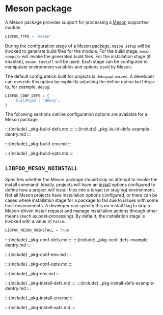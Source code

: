 # Meson package

A Meson package provides support for processing a [Meson][meson] supported
module.

```python
LIBFOO_TYPE = 'meson'
```

During the configuration stage of a Meson package, `meson setup` will be
invoked to generate build files for the module. For the build stage,
`meson compile` will invoke the generated build files. For the installation
stage (if enabled), `meson install` will be used. Each stage can be
configured to manipulate environment variables and options used by Meson.

The default configuration built for projects is `debugoptimized`. A developer
can override this option by explicitly adjusting the define option
`buildtype` to, for example, `debug`:

```python
LIBFOO_CONF_DEFS = {
    'buildtype': 'debug',
}
```

The following sections outline configuration options are available for a Meson
package.

:::{include} _pkg-build-defs.md
:::
:::{include} _pkg-build-defs-example-dentry.md
:::

:::{include} _pkg-build-env.md
:::

:::{include} _pkg-build-opts.md
:::

## `LIBFOO_MESON_NOINSTALL`

Specifies whether the Meson package should skip an attempt to invoke the
install command. Ideally, projects will have an [install][meson-install]
options configured to define how a project will install files into a target
(or staging) environment. Not all Meson projects have installation options
configured, or there can be cases where installation stage for a package to
fail due to issues with some host environments. A developer can specify this
no-install flag to skip a Meson-driven install request and manage installation
actions through other means (such as post-processing). By default, the
installation stage is invoked with a value of `False`.

```python
LIBFOO_MESON_NOINSTALL = True
```

:::{include} _pkg-conf-defs.md
:::
:::{include} _pkg-conf-defs-example-dentry.md
:::

:::{include} _pkg-conf-env.md
:::

:::{include} _pkg-conf-opts.md
:::

:::{include} _pkg-env.md
:::

:::{include} _pkg-install-defs.md
:::
:::{include} _pkg-install-defs-example-dentry.md
:::

:::{include} _pkg-install-env.md
:::

:::{include} _pkg-install-opts.md
:::


[meson-install]: https://mesonbuild.com/Commands.html#install
[meson]: https://mesonbuild.com/
